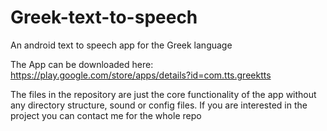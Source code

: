 # Greek-text-to-speech
An android text to speech app for the Greek language

The App can be downloaded here: https://play.google.com/store/apps/details?id=com.tts.greektts

The files in the repository are just the core functionality of the app without any directory structure, sound or config files. If you are interested in the project you can contact me for the whole repo
